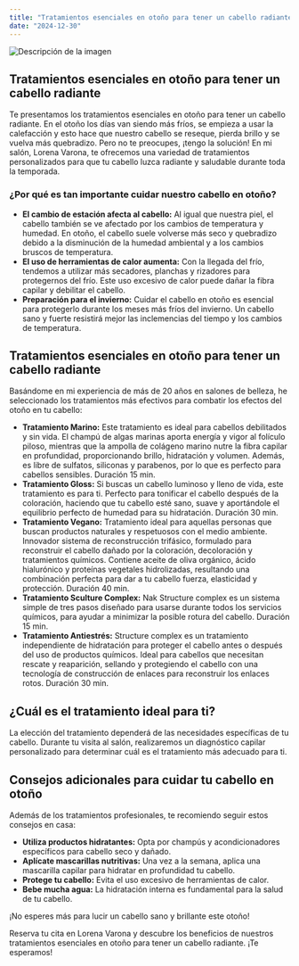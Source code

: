 ```yaml
---
title: "Tratamientos esenciales en otoño para tener un cabello radiante"
date: "2024-12-30"
---
```


![Descripción de la imagen](/Tratamientos-esenciales-en-otono-para-tener-una-cabello-radiante.jpg)

## Tratamientos esenciales en otoño para tener un cabello radiante

Te presentamos los tratamientos esenciales en otoño para tener un cabello radiante. En el otoño los días van siendo más fríos, se empieza a usar la calefacción y esto hace que nuestro cabello se reseque, pierda brillo y se vuelva más quebradizo. Pero no te preocupes, ¡tengo la solución! En mi salón, Lorena Varona, te ofrecemos una variedad de tratamientos personalizados para que tu cabello luzca radiante y saludable durante toda la temporada.

### ¿Por qué es tan importante cuidar nuestro cabello en otoño?

- **El cambio de estación afecta al cabello:** Al igual que nuestra piel, el cabello también se ve afectado por los cambios de temperatura y humedad. En otoño, el cabello suele volverse más seco y quebradizo debido a la disminución de la humedad ambiental y a los cambios bruscos de temperatura.
- **El uso de herramientas de calor aumenta:** Con la llegada del frío, tendemos a utilizar más secadores, planchas y rizadores para protegernos del frío. Este uso excesivo de calor puede dañar la fibra capilar y debilitar el cabello.
- **Preparación para el invierno:** Cuidar el cabello en otoño es esencial para protegerlo durante los meses más fríos del invierno. Un cabello sano y fuerte resistirá mejor las inclemencias del tiempo y los cambios de temperatura.

## Tratamientos esenciales en otoño para tener un cabello radiante

Basándome en mi experiencia de más de 20 años en salones de belleza, he seleccionado los tratamientos más efectivos para combatir los efectos del otoño en tu cabello:

- **Tratamiento Marino:** Este tratamiento es ideal para cabellos debilitados y sin vida. El champú de algas marinas aporta energía y vigor al folículo piloso, mientras que la ampolla de colágeno marino nutre la fibra capilar en profundidad, proporcionando brillo, hidratación y volumen. Además, es libre de sulfatos, siliconas y parabenos, por lo que es perfecto para cabellos sensibles. Duración 15 min.
- **Tratamiento Gloss:** Si buscas un cabello luminoso y lleno de vida, este tratamiento es para ti. Perfecto para tonificar el cabello después de la coloración, haciendo que tu cabello esté sano, suave y aportándole el equilibrio perfecto de humedad para su hidratación. Duración 30 min.
- **Tratamiento Vegano:** Tratamiento ideal para aquellas personas que buscan productos naturales y respetuosos con el medio ambiente. Innovador sistema de reconstrucción trifásico, formulado para reconstruir el cabello dañado por la coloración, decoloración y tratamientos químicos. Contiene aceite de oliva orgánico, ácido hialurónico y proteínas vegetales hidrolizadas, resultando una combinación perfecta para dar a tu cabello fuerza, elasticidad y protección. Duración 40 min.
- **Tratamiento Sculture Complex:** Nak Structure complex es un sistema simple de tres pasos diseñado para usarse durante todos los servicios químicos, para ayudar a minimizar la posible rotura del cabello. Duración 15 min.
- **Tratamiento Antiestrés:** Structure complex es un tratamiento independiente de hidratación para proteger el cabello antes o después del uso de productos químicos. Ideal para cabellos que necesitan rescate y reaparición, sellando y protegiendo el cabello con una tecnología de construcción de enlaces para reconstruir los enlaces rotos. Duración 30 min.

## ¿Cuál es el tratamiento ideal para ti?

La elección del tratamiento dependerá de las necesidades específicas de tu cabello. Durante tu visita al salón, realizaremos un diagnóstico capilar personalizado para determinar cuál es el tratamiento más adecuado para ti.

## Consejos adicionales para cuidar tu cabello en otoño

Además de los tratamientos profesionales, te recomiendo seguir estos consejos en casa:

- **Utiliza productos hidratantes:** Opta por champús y acondicionadores específicos para cabello seco y dañado.
- **Aplícate mascarillas nutritivas:** Una vez a la semana, aplica una mascarilla capilar para hidratar en profundidad tu cabello.
- **Protege tu cabello:** Evita el uso excesivo de herramientas de calor.
- **Bebe mucha agua:** La hidratación interna es fundamental para la salud de tu cabello.

¡No esperes más para lucir un cabello sano y brillante este otoño!

Reserva tu cita en Lorena Varona y descubre los beneficios de nuestros tratamientos esenciales en otoño para tener un cabello radiante. ¡Te esperamos!
